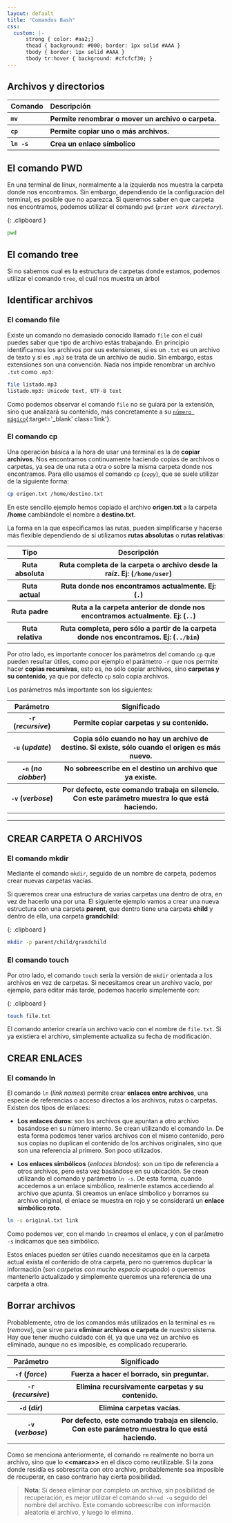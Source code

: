 ```yaml
---
layout: default
title: "Comandos Bash"
css:
  custom: |-
      strong { color: #aa2;}
      thead { background: #000; border: 1px solid #AAA }
      tbody { border: 1px solid #AAA }
      tbody tr:hover { background: #cfcfcf30; }   
---
```



## Archivos y directorios

<table>
  <thead>
    <th align="left">Comando</th>
    <th align="left">Descripción</th>
  </thead>
  <tbody align="left">
    <tr onclick="location.href = '#c-mv'">
      <th>
        <code class="language-plaintext">mv</code>
      </th>
      <th>
        Permite renombrar o mover un archivo o carpeta.
      </th>
    </tr>
    <tr onclick="location.href = '#c-cp'">
      <th>
        <code class="language-plaintext">cp</code>
      </th>
      <th>
        Permite copiar uno o más archivos.
      </th>
    </tr>
    <tr onclick="location.href = '#c-'">
      <th>
        <code class="language-plaintext">ln -s</code>
      </th>
      <th>
      	Crea un enlace símbolico
      </th>
    </tr>  
  </tbody>
</table>

## El comando PWD

En una terminal de linux, normalmente a la izquierda nos muestra la carpeta donde nos encontramos. Sin embargo, dependiendo de la configuración del terminal, es posible que no aparezca. Si queremos saber en que carpeta nos encontramos, podemos utilizar el comando `pwd` (*`print work directory`*).


{: .clipboard  }
```bash
pwd
```

## El comando tree

Si no sabemos cual es la estructura de carpetas donde estamos, podemos utilizar el comando `tree`, el cuál nos muestra un árbol

## Identificar archivos

### El comando file

Existe un comando no demasiado conocido llamado `file` con el cuál puedes saber que tipo de archivo estás trabajando. En principio identificamos los archivos por sus extensiones, si es un `.txt` es un archivo de texto y si es `.mp3` se trata de un archivo de audio. Sin embargo, estas extensiones son una convención. Nada nos impide renombrar un archivo `.txt` como `.mp3`:


```bash
file listado.mp3
listado.mp3: Unicode text, UTF-8 text
```

Como podemos observar el comando `file` no se guiará por la extensión, sino que analizará su contenido, más concretamente a su [`número mágico`](https://es.wikipedia.org/wiki/N%C3%BAmero_m%C3%A1gico_(inform%C3%A1tica)){:target='_blank' class='link'}.


<a name="c-cp"></a>
### El comando cp

Una operación básica a la hora de usar una terminal es la de **copiar archivos**. Nos encontramos continuamente haciendo copias de archivos o carpetas, ya sea de una ruta a otra o sobre la misma carpeta donde nos encontramos. Para ello usamos el comando `cp` (*`copy`*), que se suele utilizar de la siguiente forma:


```bash
cp origen.txt /home/destino.txt
```

En este sencillo ejemplo hemos copiado el archivo **origen.txt** a la carpeta **/home** cambiándole el nombre a **destino.txt**.


La forma en la que especificamos las rutas, pueden simplificarse y hacerse más flexible dependiendo de si utilizamos **rutas absolutas** o **rutas relativas**:
<table>
  <thead>
    <th>Tipo</th>
    <th>Descripción</th>
  </thead>
  <tbody>
    <tr>
      <th><strong>Ruta absoluta</strong></th>
      <th>Ruta completa de la carpeta o archivo desde la raíz. Ej: (<code class="language-plaintext">/home/user</code>)</th>
    </tr>
    <tr>
      <th><strong>Ruta actual</strong></th>
      <th>Ruta donde nos encontramos actualmente. Ej: (<code class="language-plaintext">.</code>)</th>
    </tr>
    <tr>
      <th><strong>Ruta padre</strong></th>
      <th>Ruta a la carpeta anterior de donde nos encontramos actualmente. Ej: (<code class="language-plaintext">..</code>)</th>
    </tr>
    <tr>
      <th><strong>Ruta relativa</strong></th>
      <th>Ruta completa, pero sólo a partir de la carpeta donde nos encontramos. Ej: (<code class="language-plaintext">../bin</code>)</th>
    </tr>
  </tbody>
</table>

Por otro lado, es importante conocer los parámetros del comando `cp` que pueden resultar útiles, como por ejemplo el parámetro `-r` que nos permite hacer **copias recursivas**, esto es, no sólo copiar archivos, sino **carpetas y su contenido**, ya que por defecto `cp` solo copia archivos.


Los parámetros más importante son los siguientes:


<table>
  <thead>
    <th>Parámetro</th>
    <th>Significado</th>
  </thead>
  <tbody>
    <tr>
      <th><code class="language-plaintext">-r</code> (<em>recursive</em>)</th>
      <th>Permite copiar carpetas y su contenido.</th>
    </tr>
    <tr>
      <th><code class="language-plaintext">-u</code> (<em>update</em>)</th>
      <th>Copia sólo cuando no hay un archivo de destino. Si existe, sólo cuando el origen es más nuevo.</th>
    </tr>
    <tr>
      <th><code class="language-plaintext">-n</code> (<em>no clobber</em>)</th>
      <th>No sobreescribe en el destino un archivo que ya existe.</th>
    </tr>
    <tr>
      <th><code class="language-plaintext">-v</code> (<em>verbose</em>)</th>
      <th>Por defecto, este comando trabaja en silencio. Con este parámetro muestra lo que está haciendo.</th>
    </tr>
  </tbody>
</table>

---

## CREAR CARPETA O ARCHIVOS

### El comando mkdir

Mediante el comando `mkdir`, seguido de un nombre de carpeta, podemos crear nuevas carpetas vacías.

Si queremos crear una estructura de varias carpetas una dentro de otra, en vez de hacerlo una por una. El siguiente ejemplo vamos a crear una nueva estructura con una carpeta **parent**, que dentro tiene una carpeta **child** y dentro de ella, una carpeta **grandchild**:


{: .clipboard }
```bash
mkdir -p parent/child/grandchild
```

### El comando touch

Por otro lado, el comando `touch` sería la versión de `mkdir` orientada a los archivos en vez de carpetas. Si necesitamos crear un archivo vacío, por ejemplo, para editar más tarde, podemos hacerlo simplemente con:

{: .clipboard }
```bash
touch file.txt
```

El comando anterior crearía un archivo vacío con el nombre de `file.txt`. Si ya existiera el archivo, simplemente actualiza su fecha de modificación.


## CREAR ENLACES

### El comando ln

El comando `ln` (*link names*) permite crear **enlaces entre archivos**, una especie de referencias o acceso directos a los archivos, rutas o carpetas. Existen dos tipos de enlaces:

- **Los enlaces duros**: son los archivos que apuntan a otro archivo basándose en su número interno. Se crean utilizando el comando `ln`. De esta forma podemos tener varios archivos con el mismo contenido, pero sus copias no duplican el contenido de los archivos originales, sino que son una referencia al primero. Son poco utilizados.

- **Los enlaces simbólicos** (*enlaces blandos*): son un tipo de referencia a otros archivos, pero esta vez basándose en su ubicación. Se crean utilizando el comando y parámetro `ln -s`. De esta forma, cuando accedemos a un enlace simbólico, realmente estamos accediendo al archivo que apunta. Si creamos un enlace símbolico y borramos su archivo original, el enlace se muestra en rojo y se considerará un **enlace simbólico roto**.


```bash
ln -s original.txt link
```

Como podemos ver, con el mando `ln` creamos el enlace, y con el parámetro `-s` indicamos que sea simbólico.


Estos enlaces pueden ser útiles cuando necesitamos que en la carpeta actual exista el contenido de otra carpeta, pero no queremos duplicar la información (*son carpetas con mucho espacio ocupado*) o queremos mantenerlo actualizado y simplemente queremos una referencia de una carpeta a otra.


## Borrar archivos

Probablemente, otro de los comandos más utilizados en la terminal es `rm` (*remove*), que sirve para **eliminar archivos o carpeta** de nuestro sistema. Hay que tener mucho cuidado con él, ya que una vez un archivo es eliminado, aunque no es imposible, es complicado recuperarlo.

<table>
  <thead>
    <th>Parámetro</th>
    <th>Significado</th>
  </thead>
  <tbody>
    <tr>
      <th><code class="language-plaintext">-f</code> (<em>force</em>)</th>
      <th>Fuerza a hacer el borrado, sin preguntar.</th>
    </tr>
    <tr>
      <th><code class="language-plaintext">-r</code> (<em>recursive</em>)</th>
      <th>Elimina recursivamente carpetas y su contenido.</th>
    </tr>
    <tr>
      <th><code class="language-plaintext">-d</code> (<em>dir</em>)</th>
      <th>Elimina carpetas vacías.</th>
    </tr>
    <tr>
      <th><code class="language-plaintext">-v</code> (<em>verbose</em>)</th>
      <th>Por defecto, este comando trabaja en silencio. Con este parámetro muestra lo que está haciendo.</th>
    </tr>
  </tbody>
</table>


Como se menciona anteriormente, el comando `rm` realmente no borra un archivo, sino que lo **&lt;&lt;marca&gt;&gt;** en el disco como reutilizable. Si la zona donde residía es sobrescrita con otro archivo, probablemente sea imposible de recuperar, en caso contrario hay cierta posibilidad.


>**Nota**: Si desea eliminar por completo un archivo, sin posibilidad de recuperación, es mejor utilizar el comando `shred -u` seguido del nombre del archivo. Este comando sobreescribe con información aleatoria el archivo, y luego lo elimina.